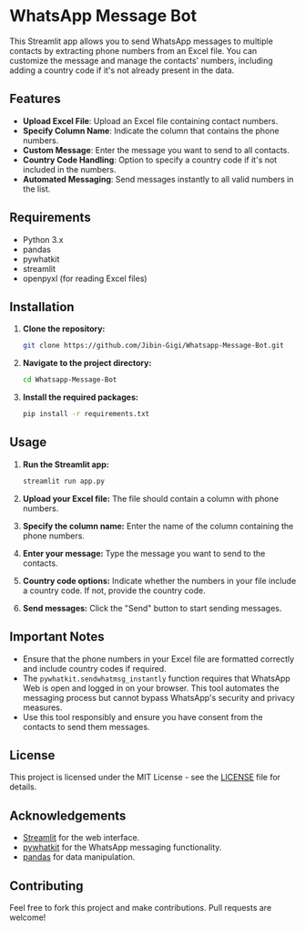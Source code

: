# WhatsApp Message Bot

This Streamlit app allows you to send WhatsApp messages to multiple contacts by extracting phone numbers from an Excel file. You can customize the message and manage the contacts' numbers, including adding a country code if it's not already present in the data.

## Features

- **Upload Excel File**: Upload an Excel file containing contact numbers.
- **Specify Column Name**: Indicate the column that contains the phone numbers.
- **Custom Message**: Enter the message you want to send to all contacts.
- **Country Code Handling**: Option to specify a country code if it's not included in the numbers.
- **Automated Messaging**: Send messages instantly to all valid numbers in the list.

## Requirements

- Python 3.x
- pandas
- pywhatkit
- streamlit
- openpyxl (for reading Excel files)

## Installation

1. **Clone the repository:**

   ```bash
   git clone https://github.com/Jibin-Gigi/Whatsapp-Message-Bot.git
   ```

2. **Navigate to the project directory:**

   ```bash
   cd Whatsapp-Message-Bot
   ```

3. **Install the required packages:**

   ```bash
   pip install -r requirements.txt
   ```

## Usage

1. **Run the Streamlit app:**

   ```bash
   streamlit run app.py
   ```

2. **Upload your Excel file:** The file should contain a column with phone numbers.

3. **Specify the column name:** Enter the name of the column containing the phone numbers.

4. **Enter your message:** Type the message you want to send to the contacts.

5. **Country code options:** Indicate whether the numbers in your file include a country code. If not, provide the country code.

6. **Send messages:** Click the "Send" button to start sending messages.

## Important Notes

- Ensure that the phone numbers in your Excel file are formatted correctly and include country codes if required.
- The `pywhatkit.sendwhatmsg_instantly` function requires that WhatsApp Web is open and logged in on your browser. This tool automates the messaging process but cannot bypass WhatsApp's security and privacy measures.
- Use this tool responsibly and ensure you have consent from the contacts to send them messages.

## License

This project is licensed under the MIT License - see the [LICENSE](LICENSE) file for details.

## Acknowledgements

- [Streamlit](https://www.streamlit.io/) for the web interface.
- [pywhatkit](https://github.com/Ankit404butfound/PyWhatKit) for the WhatsApp messaging functionality.
- [pandas](https://pandas.pydata.org/) for data manipulation.

## Contributing

Feel free to fork this project and make contributions. Pull requests are welcome!
